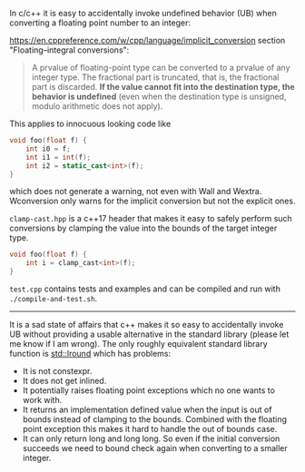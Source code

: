 In c/c++ it is easy to accidentally invoke undefined behavior (UB) when converting a floating point number to an integer:

https://en.cppreference.com/w/cpp/language/implicit_conversion section "Floating–integral conversions":
> A prvalue of floating-point type can be converted to a prvalue of any integer type. The fractional part is truncated, that is, the fractional part is discarded. **If the value cannot fit into the destination type, the behavior is undefined** (even when the destination type is unsigned, modulo arithmetic does not apply).


This applies to innocuous looking code like

```c++
void foo(float f) {
    int i0 = f;
    int i1 = int(f);
    int i2 = static_cast<int>(f);
}
```

which does not generate a warning, not even with Wall and Wextra. Wconversion only warns for the implicit conversion but not the explicit ones.

`clamp-cast.hpp` is a c++17 header that makes it easy to safely perform such conversions by clamping the value into the bounds of the target integer type.

```c++
void foo(float f) {
    int i = clamp_cast<int>(f);
}
```

`test.cpp` contains tests and examples and can be compiled and run with `./compile-and-test.sh`.

---

It is a sad state of affairs that c++ makes it so easy to accidentally invoke UB without providing a usable alternative in the standard library (please let me know if I am wrong). The only roughly equivalent standard library function is [std::lround](https://en.cppreference.com/w/cpp/numeric/math/round) which has problems:

* It is not constexpr.
* It does not get inlined.
* It potentially raises floating point exceptions which no one wants to work with.
* It returns an implementation defined value when the input is out of bounds instead of clamping to the bounds. Combined with the floating point exception this makes it hard to handle the out of bounds case.
* It can only return long and long long. So even if the initial conversion succeeds we need to bound check again when converting to a smaller integer.
